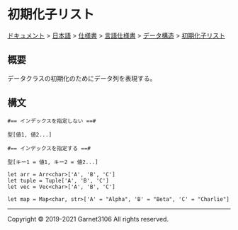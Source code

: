 # 初期化子リスト

[ドキュメント](../../../../../index.md) > [日本語](../../../../index.md) > [仕様書](../../../index.md) > [言語仕様書](../../index.md) > [データ構造](../index.md) > [初期化子リスト](./index.md)

## 概要

データクラスの初期化のためにデータ列を表現する。

## 構文

```
#== インデックスを指定しない ==#

型[値1, 値2...]

#== インデックスを指定する ==#

型[キー1 = 値1, キー2 = 値2...]
```

```
let arr = Arr<char>['A', 'B', 'C']
let tuple = Tuple['A', 'B', 'C']
let vec = Vec<char>['A', 'B', 'C']

let map = Map<char, str>['A' = "Alpha", 'B' = "Beta", 'C' = "Charlie"]
```

---

Copyright © 2019-2021 Garnet3106 All rights reserved.
